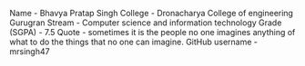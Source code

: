 Name - Bhavya Pratap Singh
College - Dronacharya College of engineering Gurugran
Stream - Computer science and information technology
Grade (SGPA) - 7.5
Quote - sometimes it is the people no one imagines anything of what to do the things that no one can imagine.
GitHub username - mrsingh47
